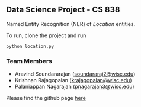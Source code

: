 ## Data Science Project - CS 838

Named Entity Recognition (NER) of *Location* entities.

To run, clone the project and run

```python location.py```
### Team Members
- Aravind Soundararajan (soundararaj2@wisc.edu)
- Krishnan Rajagopalan (krajagopalan@wisc.edu)
- Palaniappan Nagarajan (pnagarajan3@wisc.edu)

Please find the github page [here](https://github.com/daravinds/CS-838)
